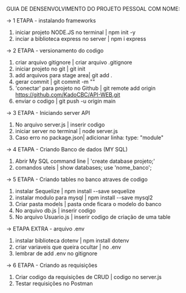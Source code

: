 GUIA DE DENSENVOLVIMENTO DO PROJETO PESSOAL COM NOME: 

-> 1 ETAPA - instalando frameworks
1. iniciar projeto NODE.JS no terminal |  npm init -y
2. inciar a biblioteca express no server | npm i express

-> 2 ETAPA - versionamento do codigo
1. criar arquivo gitignore | criar arquivo .gitignore
2. iniciar projeto no git | git init
3. add arquivos para stage area| git add .
4. gerar commit | git commit -m ""
5. 'conectar' para projeto no Github | git remote add origin https://github.com/KadoCBC/API-WEB.git
6. enviar o codigo | git push -u origin main

-> 3 ETAPA - Iniciando server API
1. No arquivo server.js | inserir codigo
2. iniciar server no terminal | node server.js
2. Caso erro no package.json| adicionar linha: type: "module"

-> 4 ETAPA - Criando Banco de dados (MY SQL)
1. Abrir My SQL command line | 'create database projeto;'
2. comandos uteis | show databases;   use 'nome_banco';

-> 5 ETAPA - Criando tables no banco atraves de codigo
1. instalar Sequelize | npm install --save sequelize
2. instalar modulo para mysql | npm install --save mysql2
3. Criar pasta models | pasta onde ficara o modelo do banco
4. No arquivo db.js | inserir codigo
5. No arquivo Usuario.js | inserir codigo de criação de uma table

-> ETAPA EXTRA - arquivo .env
1. instalar biblioteca dotenv | npm install dotenv
2. criar variaveis que queira ocultar | no .env
3. lembrar de add .env no gitignore

-> 6 ETAPA - Criando as requisições
1. Criar codigo da requisições de CRUD | codigo no server.js
2. Testar requisições no Postman